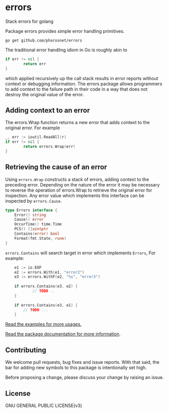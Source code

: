 # errors
Stack errors for golang

Package errors provides simple error handling primitives.

`go get github.com/pharosnet/errors`

The traditional error handling idiom in Go is roughly akin to
```go
if err != nil {
        return err
}
```
which applied recursively up the call stack results in error reports without context or debugging information. The errors package allows programmers to add context to the failure path in their code in a way that does not destroy the original value of the error.

## Adding context to an error

The errors.Wrap function returns a new error that adds context to the original error. For example
```go
_, err := ioutil.ReadAll(r)
if err != nil {
        return errors.Wrap(err)
}
```
## Retrieving the cause of an error

Using `errors.Wrap` constructs a stack of errors, adding context to the preceding error. Depending on the nature of the error it may be necessary to reverse the operation of errors.Wrap to retrieve the original error for inspection. Any error value which implements this interface can be inspected by `errors.Cause`.
```go
type Errors interface {
	Error() string
	Cause() error
	OccurTime() time.Time
	PCS() []uintptr
	Contains(error) bool
	Format(fmt.State, rune)
}
```
`errors.Contains` will search target in error which implements `Errors`, For example:
```go
    e1 := io.EOF
    e2 := errors.With(e1, "error2")
    e3 := errors.WithF(e2, "%s", "error3")
     
    if errors.Contains(e3, e2) {
            // TODO .. 
    }
        
    if errors.Contains(e3, e1) {
        // TODO ...
    }
```

[Read the examples for more usages.](https://github.com/pharosnet/errors/tree/master/example) 

[Read the package documentation for more information](https://godoc.org/github.com/pharosnet/errors).

## Contributing

We welcome pull requests, bug fixes and issue reports. With that said, the bar for adding new symbols to this package is intentionally set high.

Before proposing a change, please discuss your change by raising an issue.

## License

GNU GENERAL PUBLIC LICENSE(v3)